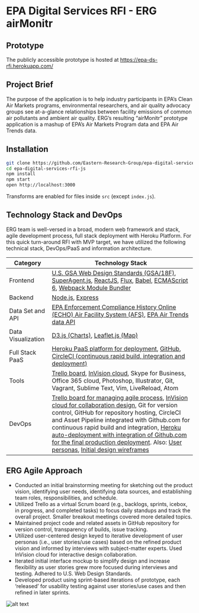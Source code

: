 # EPA Digital Services RFI - ERG airMonitr

## Prototype
The publicly accessible prototype is hosted at https://epa-ds-rfi.herokuapp.com/

## Project Brief
The purpose of the application is to help industry participants in EPA’s Clean Air Markets programs, environmental researchers, and air quality advocacy groups see at-a-glance relationships between facility emissions of common air pollutants and ambient air quality. ERG’s resulting “airMonitr” prototype application is a mashup of EPA’s Air Markets Program data and EPA Air Trends data.

## Installation

```bash
git clone https://github.com/Eastern-Research-Group/epa-digital-services-rfi-js.git
cd epa-digital-services-rfi-js
npm install
npm start
open http://localhost:3000
```

Transforms are enabled for files inside `src` (except `index.js`).

## Technology Stack and DevOps
ERG team is well-versed in a broad, modern web framework and stack, agile development process, full stack deployment with Heroku Platform. For this quick turn-around RFI with MVP target, we have utilized the following technical stack, DevOps/PaaS and information architecture.

|Category	|Technology Stack|
|---------|-----------------|
|Frontend |	[U.S. GSA Web Design Standards (GSA/18F)](https://playbook.cio.gov/designstandards/),  [SuperAgent.js](https://github.com/visionmedia/superagent), [ReactJS](http://facebook.github.io/react/), [Flux](https://facebook.github.io/flux/), [Babel](https://babeljs.io/), [ECMAScript 6](http://www.ecma-international.org/ecma-262/6.0/index.html), [Webpack Module Bundler](http://webpack.github.io/)|
|Backend	| [Node.js](https://nodejs.org/en/), [Express](http://expressjs.com/)
|Data Set and API |	[EPA Enforcement Compliance History Online (ECHO) Air Facility System (AFS)](http://echo.epa.gov/resources/echo-data/about-the-data#sources), [EPA Air Trends data API](http://aqsdr1.epa.gov/aqsweb/aqstmp/airdata/download_files.html)|
|Data Visualization |	[D3.js (Charts)](http://d3js.org/), [Leaflet.js (Map)](http://leafletjs.com/)|
|Full Stack PaaS	| [Heroku PaaS platform for deployment](https://www.heroku.com/), [GitHub](https://github.com/Eastern-Research-Group/epa-digital-services-rfi-js), [CircleCI (continuous rapid build, integration and deployment)](https://circleci.com/)|
|Tools | [Trello board](https://trello.com/), [InVision cloud](http://www.invisionapp.com/),  Skype for Business, Office 365 cloud, Photoshop, Illustrator, Git, Vagrant, Sublime Text, Vim, LiveReload, Atom|
|DevOps |[Trello board for managing agile process](https://trello.com/b/qOqfT4hH/epa-digital-services-rfi), [InVision cloud for collaboration design](https://invis.io/YK5CFVC5D), Git for version control, GitHub for repository hosting, CircleCI and Asset Pipeline integrated with Github.com for continuous rapid build and integration, [Heroku auto-deployment with integration of Github.com for the final production deployment](https://epa-ds-rfi.herokuapp.com/). Also: [User personas](https://trello.com/c/0VgCKmiy), [Initial design wireframes](https://trello.com/c/vRYly6qV)|

## ERG Agile Approach

*	Conducted an initial brainstorming meeting for sketching out the product vision, identifying user needs, identifying data sources, and establishing team roles, responsibilities, and schedule.
*	Utilized Trello as a virtual Scrum board (e.g., backlogs, sprints, icebox, in progress, and completed tasks) to focus daily standups and track the overall project. Smaller breakout meetings covered more detailed topics.
*	Maintained project code and related assets in GitHub repository for version control, transparency of builds, issue tracking.
*	Utilized user-centered design keyed to iterative development of user personas (i.e., user stories/use cases) based on the refined product vision and informed by interviews with subject-matter experts. Used InVision cloud  for interactive design collaboration.
*	Iterated initial interface mockup to simplify design and increase flexibility as user stories grew more focused during interviews and testing. Adhered to U.S. Web Design Standards.  
*	Developed product using sprint-based iterations of prototype, each ‘released’ for usability testing against user stories/use cases and then refined in later sprints.

![alt text](https://github.com/Eastern-Research-Group/epa-digital-services-rfi-js/blob/master/progression.png "ERG Agile Process and Methodology")
